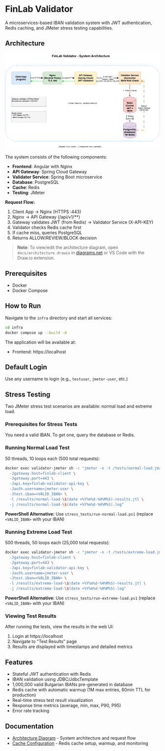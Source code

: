 # FinLab Validator

A microservices-based IBAN validation system with JWT authentication, Redis caching, and JMeter stress testing capabilities.

## Architecture

![Architecture Diagram](docs/architecture.drawio.png)

The system consists of the following components:

- **Frontend**: Angular with Nginx
- **API Gateway**: Spring Cloud Gateway
- **Validator Service**: Spring Boot microservice
- **Database**: PostgreSQL
- **Cache**: Redis
- **Testing**: JMeter

**Request Flow:**
1. Client App → Nginx (HTTPS :443)
2. Nginx → API Gateway (/api/v1/**)
3. Gateway validates JWT (from Redis) → Validator Service (X-API-KEY)
4. Validator checks Redis cache first
5. If cache miss, queries PostgreSQL
6. Returns ALLOW/REVIEW/BLOCK decision

> **Note**: To view/edit the architecture diagram, open `docs/architecture.drawio` in [diagrams.net](https://app.diagrams.net/) or VS Code with the Draw.io extension.

## Prerequisites

- Docker
- Docker Compose

## How to Run

Navigate to the `infra` directory and start all services:

```bash
cd infra
docker compose up --build -d
```

The application will be available at:
- Frontend: https://localhost

## Default Login

Use any username to login (e.g., `testuser`, `jmeter-user`, etc.)

## Stress Testing

Two JMeter stress test scenarios are available: normal load and extreme load.

### Prerequisites for Stress Tests

You need a valid IBAN. To get one, query the database or Redis.

### Running Normal Load Test

50 threads, 10 loops each (500 total requests):

```bash
docker exec validator-jmeter sh -c "jmeter -n -t /tests/normal-load.jmx \
  -Jgateway.host=finlab-client \
  -Jgateway.port=443 \
  -Japi.key=finlab-validator-api-key \
  -Jauth.username=jmeter-user \
  -Jtest.iban=<VALID_IBAN> \
  -l /results/normal-load-\$(date +%Y%m%d-%H%M%S)-results.jtl \
  -j /results/normal-load-\$(date +%Y%m%d-%H%M%S).log"
```

**PowerShell Alternative:** Use `stress_tests/run-normal-load.ps1` (replace `<VALID_IBAN>` with your IBAN)

### Running Extreme Load Test

500 threads, 50 loops each (25,000 total requests):

```bash
docker exec validator-jmeter sh -c "jmeter -n -t /tests/extreme-load.jmx \
  -Jgateway.host=finlab-client \
  -Jgateway.port=443 \
  -Japi.key=finlab-validator-api-key \
  -Jauth.username=jmeter-user \
  -Jtest.iban=<VALID_IBAN> \
  -l /results/extreme-load-\$(date +%Y%m%d-%H%M%S)-results.jtl \
  -j /results/extreme-load-\$(date +%Y%m%d-%H%M%S).log"
```

**PowerShell Alternative:** Use `stress_tests/run-extreme-load.ps1` (replace `<VALID_IBAN>` with your IBAN)

### Viewing Test Results

After running the tests, view the results in the web UI:
1. Login at https://localhost
2. Navigate to "Test Results" page
3. Results are displayed with timestamps and detailed metrics

## Features

- Stateful JWT authentication with Redis
- IBAN validation using JDBC/JdbcTemplate
- 1,000,000 valid Bulgarian IBANs pre-generated in database
- Redis cache with automatic warmup (1M max entries, 60min TTL for production)
- Real-time stress test result visualization
- Response time metrics (average, min, max, P90, P95)
- Error rate tracking

## Documentation

- [Architecture Diagram](docs/architecture.drawio) - System architecture and request flow
- [Cache Configuration](docs/CACHE.md) - Redis cache setup, warmup, and monitoring
